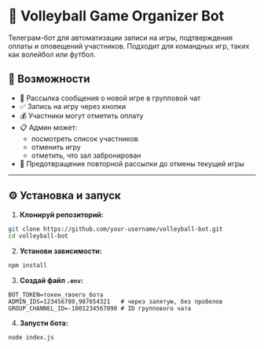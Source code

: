 # 🏐 Volleyball Game Organizer Bot

Телеграм-бот для автоматизации записи на игры, подтверждения оплаты и оповещений участников. Подходит для командных игр, таких как волейбол или футбол.

## 🚀 Возможности

- 📢 Рассылка сообщения о новой игре в групповой чат
- ✅ Запись на игру через кнопки
- 💰 Участники могут отметить оплату
- 📋 Админ может:
  - посмотреть список участников
  - отменить игру
  - отметить, что зал забронирован
- 🛑 Предотвращение повторной рассылки до отмены текущей игры

---

## ⚙️ Установка и запуск

1. **Клонируй репозиторий:**

```bash
git clone https://github.com/your-username/volleyball-bot.git
cd volleyball-bot
```

2. **Установи зависимости:**

```bash
npm install
```

3. **Создай файл ```.env```:**

```env
BOT_TOKEN=токен_твоего_бота
ADMIN_IDS=123456789,987654321   # через запятую, без пробелов
GROUP_CHANNEL_ID=-1001234567890 # ID группового чата
```

4. **Запусти бота:**

```bash
node index.js
```